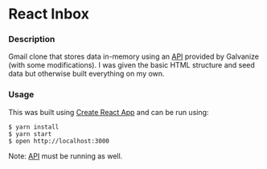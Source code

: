# React Inbox

### Description

Gmail clone that stores data in-memory using an [API](https://github.com/JBallin/g-api) provided by Galvanize (with some modifications). I was given the basic HTML structure and seed data but otherwise built everything on my own.

### Usage

This was built using [Create React App](https://github.com/facebook/create-react-app) and can be run using:

```shell
$ yarn install
$ yarn start
$ open http://localhost:3000
```

Note: [API](https://github.com/JBallin/g-api) must be running as well.
